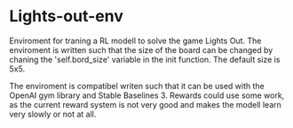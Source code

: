 # Lights-out-env

Enviroment for traning a RL modell to solve the game Lights Out.
The enviroment is written such that the size of the board can be changed by chaning the 'self.bord_size' variable in the init function. The default size is 5x5.

The enviroment is compatibel writen such that it can be used with the OpenAI gym library and Stable Baselines 3.
Rewards could use some work, as the current reward system is not very good and makes the modell learn very slowly or not at all.
